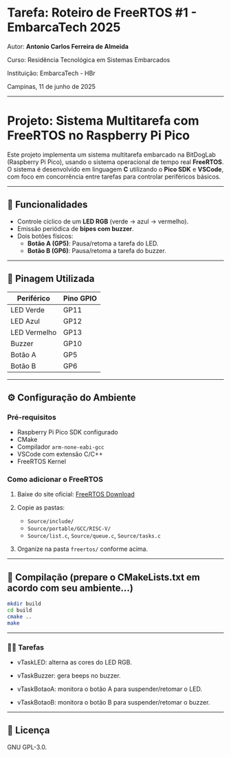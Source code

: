 # Tarefa: Roteiro de FreeRTOS #1 - EmbarcaTech 2025

Autor: **Antonio Carlos Ferreira de Almeida**

Curso: Residência Tecnológica em Sistemas Embarcados

Instituição: EmbarcaTech - HBr

Campinas, 11 de junho de 2025

---

# Projeto: Sistema Multitarefa com FreeRTOS no Raspberry Pi Pico

Este projeto implementa um sistema multitarefa embarcado na BitDogLab (Raspberry Pi Pico), usando o sistema operacional de tempo real **FreeRTOS**. O sistema é desenvolvido em linguagem **C** utilizando o **Pico SDK** e **VSCode**, com foco em concorrência entre tarefas para controlar periféricos básicos.

---

## 🎯 Funcionalidades

- Controle cíclico de um **LED RGB** (verde → azul → vermelho).
- Emissão periódica de **bipes com buzzer**.
- Dois botões físicos:
  - **Botão A (GP5)**: Pausa/retoma a tarefa do LED.
  - **Botão B (GP6)**: Pausa/retoma a tarefa do buzzer.

---

## 📌 Pinagem Utilizada

| Periférico | Pino GPIO |
|------------|------------|
| LED Verde  | GP11       |
| LED Azul   | GP12       |
| LED Vermelho | GP13     |
| Buzzer     | GP10       |
| Botão A    | GP5        |
| Botão B    | GP6        |

---

## ⚙️ Configuração do Ambiente

### Pré-requisitos

- Raspberry Pi Pico SDK configurado
- CMake
- Compilador `arm-none-eabi-gcc`
- VSCode com extensão C/C++
- FreeRTOS Kernel

### Como adicionar o FreeRTOS

1. Baixe do site oficial: [FreeRTOS Download](https://www.freertos.org/Documentation/02-Kernel/01-About-the-FreeRTOS-kernel/03-Download-freeRTOS/01-DownloadFreeRTOS)

2. Copie as pastas:
   - `Source/include/`
   - `Source/portable/GCC/RISC-V/`
   - `Source/list.c`, `Source/queue.c`, `Source/tasks.c`

3. Organize na pasta `freertos/` conforme acima.

---

## 🔧 Compilação (prepare o CMakeLists.txt em acordo com seu ambiente...)

```bash
mkdir build
cd build
cmake ..
make
```

---

### 👨‍💻 Tarefas

- vTaskLED: alterna as cores do LED RGB.

- vTaskBuzzer: gera beeps no buzzer.

- vTaskBotaoA: monitora o botão A para suspender/retomar o LED.

- vTaskBotaoB: monitora o botão B para suspender/retomar o buzzer.

---

## 📜 Licença
GNU GPL-3.0.
